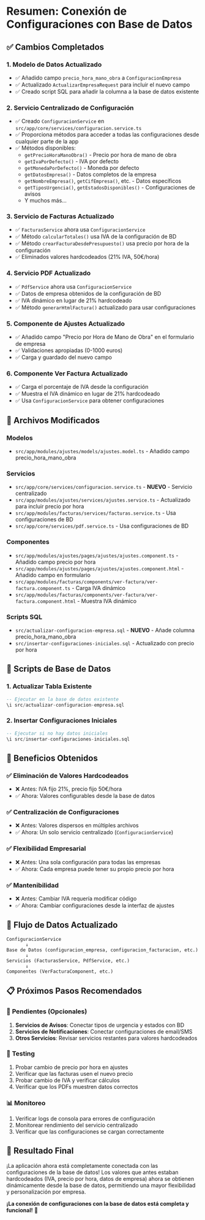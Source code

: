 # Resumen: Conexión de Configuraciones con Base de Datos

## ✅ Cambios Completados

### 1. **Modelo de Datos Actualizado**
- ✅ Añadido campo `precio_hora_mano_obra` a `ConfiguracionEmpresa`
- ✅ Actualizado `ActualizarEmpresaRequest` para incluir el nuevo campo
- ✅ Creado script SQL para añadir la columna a la base de datos existente

### 2. **Servicio Centralizado de Configuración**
- ✅ Creado `ConfiguracionService` en `src/app/core/services/configuracion.service.ts`
- ✅ Proporciona métodos para acceder a todas las configuraciones desde cualquier parte de la app
- ✅ Métodos disponibles:
  - `getPrecioHoraManoObra()` - Precio por hora de mano de obra
  - `getIvaPorDefecto()` - IVA por defecto
  - `getMonedaPorDefecto()` - Moneda por defecto
  - `getDatosEmpresa()` - Datos completos de la empresa
  - `getNombreEmpresa()`, `getCifEmpresa()`, etc. - Datos específicos
  - `getTiposUrgencia()`, `getEstadosDisponibles()` - Configuraciones de avisos
  - Y muchos más...

### 3. **Servicio de Facturas Actualizado**
- ✅ `FacturasService` ahora usa `ConfiguracionService`
- ✅ Método `calcularTotales()` usa IVA de la configuración de BD
- ✅ Método `crearFacturaDesdePresupuesto()` usa precio por hora de la configuración
- ✅ Eliminados valores hardcodeados (21% IVA, 50€/hora)

### 4. **Servicio PDF Actualizado**
- ✅ `PdfService` ahora usa `ConfiguracionService`
- ✅ Datos de empresa obtenidos de la configuración de BD
- ✅ IVA dinámico en lugar de 21% hardcodeado
- ✅ Método `generarHtmlFactura()` actualizado para usar configuraciones

### 5. **Componente de Ajustes Actualizado**
- ✅ Añadido campo "Precio por Hora de Mano de Obra" en el formulario de empresa
- ✅ Validaciones apropiadas (0-1000 euros)
- ✅ Carga y guardado del nuevo campo

### 6. **Componente Ver Factura Actualizado**
- ✅ Carga el porcentaje de IVA desde la configuración
- ✅ Muestra el IVA dinámico en lugar de 21% hardcodeado
- ✅ Usa `ConfiguracionService` para obtener configuraciones

## 📁 Archivos Modificados

### Modelos
- `src/app/modules/ajustes/models/ajustes.model.ts` - Añadido campo precio_hora_mano_obra

### Servicios
- `src/app/core/services/configuracion.service.ts` - **NUEVO** - Servicio centralizado
- `src/app/modules/ajustes/services/ajustes.service.ts` - Actualizado para incluir precio por hora
- `src/app/modules/facturas/services/facturas.service.ts` - Usa configuraciones de BD
- `src/app/core/services/pdf.service.ts` - Usa configuraciones de BD

### Componentes
- `src/app/modules/ajustes/pages/ajustes/ajustes.component.ts` - Añadido campo precio por hora
- `src/app/modules/ajustes/pages/ajustes/ajustes.component.html` - Añadido campo en formulario
- `src/app/modules/facturas/components/ver-factura/ver-factura.component.ts` - Carga IVA dinámico
- `src/app/modules/facturas/components/ver-factura/ver-factura.component.html` - Muestra IVA dinámico

### Scripts SQL
- `src/actualizar-configuracion-empresa.sql` - **NUEVO** - Añade columna precio_hora_mano_obra
- `src/insertar-configuraciones-iniciales.sql` - Actualizado con precio por hora

## 🔧 Scripts de Base de Datos

### 1. Actualizar Tabla Existente
```sql
-- Ejecutar en la base de datos existente
\i src/actualizar-configuracion-empresa.sql
```

### 2. Insertar Configuraciones Iniciales
```sql
-- Ejecutar si no hay datos iniciales
\i src/insertar-configuraciones-iniciales.sql
```

## 🚀 Beneficios Obtenidos

### ✅ **Eliminación de Valores Hardcodeados**
- ❌ Antes: IVA fijo 21%, precio fijo 50€/hora
- ✅ Ahora: Valores configurables desde la base de datos

### ✅ **Centralización de Configuraciones**
- ❌ Antes: Valores dispersos en múltiples archivos
- ✅ Ahora: Un solo servicio centralizado (`ConfiguracionService`)

### ✅ **Flexibilidad Empresarial**
- ❌ Antes: Una sola configuración para todas las empresas
- ✅ Ahora: Cada empresa puede tener su propio precio por hora

### ✅ **Mantenibilidad**
- ❌ Antes: Cambiar IVA requería modificar código
- ✅ Ahora: Cambiar configuraciones desde la interfaz de ajustes

## 🔄 Flujo de Datos Actualizado

```
ConfiguracionService
       ↓
Base de Datos (configuracion_empresa, configuracion_facturacion, etc.)
       ↓
Servicios (FacturasService, PdfService, etc.)
       ↓
Componentes (VerFacturaComponent, etc.)
```

## 📋 Próximos Pasos Recomendados

### 🔄 **Pendientes** (Opcionales)
1. **Servicios de Avisos**: Conectar tipos de urgencia y estados con BD
2. **Servicios de Notificaciones**: Conectar configuraciones de email/SMS
3. **Otros Servicios**: Revisar servicios restantes para valores hardcodeados

### 🧪 **Testing**
1. Probar cambio de precio por hora en ajustes
2. Verificar que las facturas usen el nuevo precio
3. Probar cambio de IVA y verificar cálculos
4. Verificar que los PDFs muestren datos correctos

### 📊 **Monitoreo**
1. Verificar logs de consola para errores de configuración
2. Monitorear rendimiento del servicio centralizado
3. Verificar que las configuraciones se cargan correctamente

## 🎉 **Resultado Final**

¡La aplicación ahora está completamente conectada con las configuraciones de la base de datos! Los valores que antes estaban hardcodeados (IVA, precio por hora, datos de empresa) ahora se obtienen dinámicamente desde la base de datos, permitiendo una mayor flexibilidad y personalización por empresa.

**¡La conexión de configuraciones con la base de datos está completa y funcional!** 🚀
